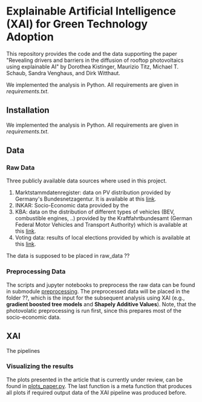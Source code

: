 # Explainable Artificial Intelligence (XAI) for Green Technology Adoption

This repository provides the code and the data supporting the paper "Revealing drivers and barriers in the diffusion of rooftop photovoltaics using explainable AI" by Dorothea Kistinger, Maurizio Titz, Michael T. Schaub, Sandra Venghaus, and Dirk Witthaut.

We implemented the analysis in Python. All requirements are given in *requirements.txt*.

## Installation 

We implemented the analysis in Python. All requirements are given in *requirements.txt*.

## Data

### Raw Data

Three publicly available data sources where used in this project. 

1. Marktstammdatenregister: data on PV distribution provided by Germany's Bundesnetzagentur. It is available at this [link]().
2. INKAR: Socio-Economic data provided by the 
3. KBA: data on the distribution of different types of vehicles (BEV, combustible engines, ..) provided by the Kraftfahrtbundesamt (German Federal Motor Vehicles and Transport Authority) which is available at this [link]().
4. Voting data: results of local elections provided by which is available at this [link]().

The data is supposed to be placed in raw_data ??

### Preprocessing Data
The scripts and jupyter notebooks to preprocess the raw data can be found in submodule [preprocessing](./xai_green_tech_adoption/preprocessing/). 
The preprocessed data will be placed in the folder ??, which is the input for the subsequent analysis using XAI (e.g., **gradient boosted tree models** and **Shapely Additive Values**).
Note, that the photovolatic preprocessing is run first, since this prepares most of the socio-economic data.

## XAI

The pipelines

### Visualizing the results

The plots presented in the article that is currently under review, can be found in [plots_paper.py](./xai_green_tech_adoption/plots_paper.py). The last function is a meta function that produces all plots if required output data of the XAI pipeline was produced before.

